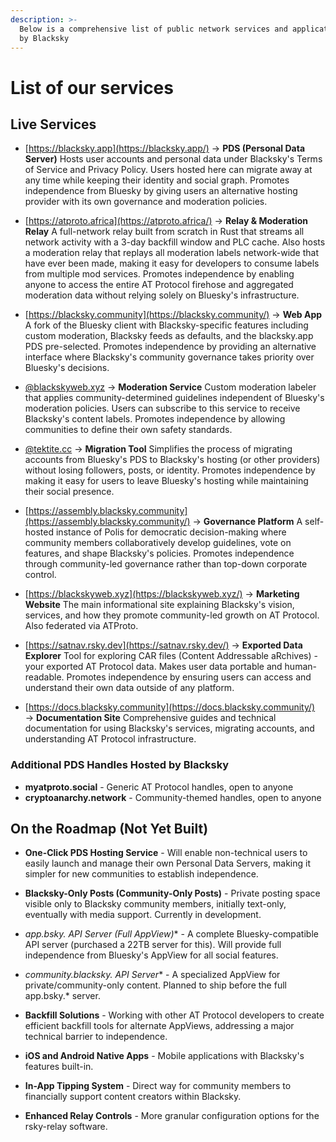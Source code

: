 ```yaml
---
description: >-
  Below is a comprehensive list of public network services and applications ran
  by Blacksky
---
```


# List of our services

## Live Services

* [https://blacksky.app](https://blacksky.app/) → **PDS (Personal Data Server)**
  Hosts user accounts and personal data under Blacksky's Terms of Service and Privacy Policy. Users hosted here can migrate away at any time while keeping their identity and social graph. Promotes independence from Bluesky by giving users an alternative hosting provider with its own governance and moderation policies.

* [https://atproto.africa](https://atproto.africa/) → **Relay & Moderation Relay**
  A full-network relay built from scratch in Rust that streams all network activity with a 3-day backfill window and PLC cache. Also hosts a moderation relay that replays all moderation labels network-wide that have ever been made, making it easy for developers to consume labels from multiple mod services. Promotes independence by enabling anyone to access the entire AT Protocol firehose and aggregated moderation data without relying solely on Bluesky's infrastructure.

* [https://blacksky.community](https://blacksky.community/) → **Web App**
  A fork of the Bluesky client with Blacksky-specific features including custom moderation, Blacksky feeds as defaults, and the blacksky.app PDS pre-selected. Promotes independence by providing an alternative interface where Blacksky's community governance takes priority over Bluesky's decisions.

* [@blackskyweb.xyz](https://blacksky.community/profile/did:plc:d2mkddsbmnrgr3domzg5qexf) → **Moderation Service**
  Custom moderation labeler that applies community-determined guidelines independent of Bluesky's moderation policies. Users can subscribe to this service to receive Blacksky's content labels. Promotes independence by allowing communities to define their own safety standards.

* [@tektite.cc](https://blacksky.community/profile/did:plc:tkpi67nipaoa4ocw5cn24ukg) → **Migration Tool**
  Simplifies the process of migrating accounts from Bluesky's PDS to Blacksky's hosting (or other providers) without losing followers, posts, or identity. Promotes independence by making it easy for users to leave Bluesky's hosting while maintaining their social presence.

* [https://assembly.blacksky.community](https://assembly.blacksky.community/) → **Governance Platform**
  A self-hosted instance of Polis for democratic decision-making where community members collaboratively develop guidelines, vote on features, and shape Blacksky's policies. Promotes independence through community-led governance rather than top-down corporate control.

* [https://blackskyweb.xyz](https://blackskyweb.xyz/) → **Marketing Website**
  The main informational site explaining Blacksky's vision, services, and how they promote community-led growth on AT Protocol. Also federated via ATProto.

* [https://satnav.rsky.dev](https://satnav.rsky.dev/) → **Exported Data Explorer**
  Tool for exploring CAR files (Content Addressable aRchives) - your exported AT Protocol data. Makes user data portable and human-readable. Promotes independence by ensuring users can access and understand their own data outside of any platform.

* [https://docs.blacksky.community](https://docs.blacksky.community/) → **Documentation Site**
  Comprehensive guides and technical documentation for using Blacksky's services, migrating accounts, and understanding AT Protocol infrastructure.

### Additional PDS Handles Hosted by Blacksky
* **myatproto.social** - Generic AT Protocol handles, open to anyone
* **cryptoanarchy.network** - Community-themed handles, open to anyone

## On the Roadmap (Not Yet Built)

* **One-Click PDS Hosting Service** - Will enable non-technical users to easily launch and manage their own Personal Data Servers, making it simpler for new communities to establish independence.

* **Blacksky-Only Posts (Community-Only Posts)** - Private posting space visible only to Blacksky community members, initially text-only, eventually with media support. Currently in development.

* **app.bsky.* API Server (Full AppView)** - A complete Bluesky-compatible API server (purchased a 22TB server for this). Will provide full independence from Bluesky's AppView for all social features.

* **community.blacksky.* API Server** - A specialized AppView for private/community-only content. Planned to ship before the full app.bsky.* server.

* **Backfill Solutions** - Working with other AT Protocol developers to create efficient backfill tools for alternate AppViews, addressing a major technical barrier to independence.

* **iOS and Android Native Apps** - Mobile applications with Blacksky's features built-in.

* **In-App Tipping System** - Direct way for community members to financially support content creators within Blacksky.

* **Enhanced Relay Controls** - More granular configuration options for the rsky-relay software.
